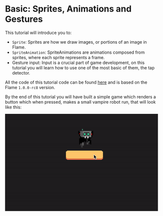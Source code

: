 # Basic: Sprites, Animations and Gestures

This tutorial will introduce you to:

 - `Sprite`: Sprites are how we draw images, or portions of an image in Flame.
 - `SpriteAnimation`: SpriteAnimations are animations composed from sprites, where each sprite represents a frame.
 - Gesture input: Input is a crucial part of game development, on this tutorial you will learn how to use one of the most basic of them, the tap detector.

All the code of this tutorial code can be found [here](./code) and is based on the Flame `1.0.0-rc8` version.

By the end of this tutorial you will have built a simple game which renders a button which when pressed, makes a small vampire robot run, that will look like this:

![Preview](./media/preview.gif)
